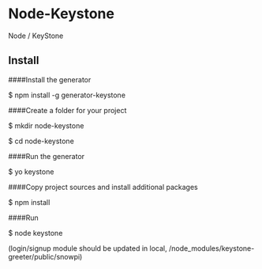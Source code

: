 # Node-Keystone
Node / KeyStone

## Install
####Install the generator

$ npm install -g generator-keystone


####Create a folder for your project

$ mkdir node-keystone

$ cd node-keystone


####Run the generator

$ yo keystone


####Copy project sources and install additional packages

$ npm install

####Run

$ node keystone

(login/signup module should be updated in local, /node_modules/keystone-greeter/public/snowpi)
